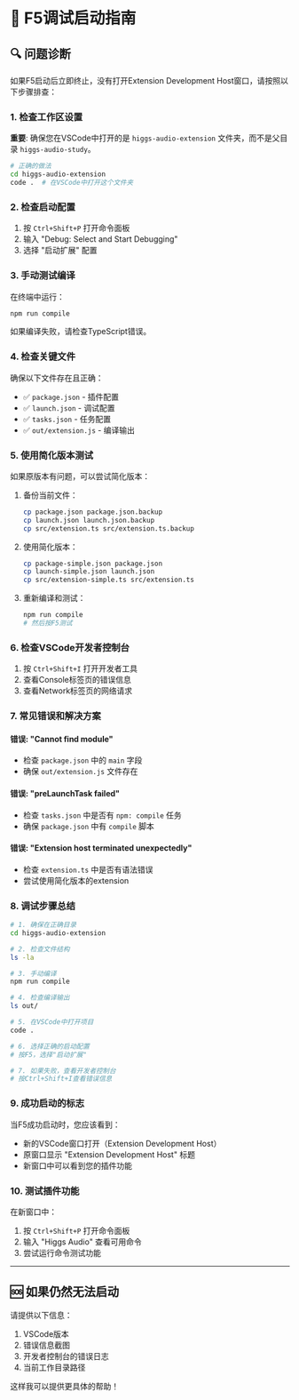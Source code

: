 # 🚀 F5调试启动指南

## 🔍 问题诊断

如果F5启动后立即终止，没有打开Extension Development Host窗口，请按照以下步骤排查：

### 1. 检查工作区设置

**重要**: 确保您在VSCode中打开的是 `higgs-audio-extension` 文件夹，而不是父目录 `higgs-audio-study`。

```bash
# 正确的做法
cd higgs-audio-extension
code .  # 在VSCode中打开这个文件夹
```

### 2. 检查启动配置

1. 按 `Ctrl+Shift+P` 打开命令面板
2. 输入 "Debug: Select and Start Debugging"
3. 选择 "启动扩展" 配置

### 3. 手动测试编译

在终端中运行：
```bash
npm run compile
```

如果编译失败，请检查TypeScript错误。

### 4. 检查关键文件

确保以下文件存在且正确：
- ✅ `package.json` - 插件配置
- ✅ `launch.json` - 调试配置  
- ✅ `tasks.json` - 任务配置
- ✅ `out/extension.js` - 编译输出

### 5. 使用简化版本测试

如果原版本有问题，可以尝试简化版本：

1. 备份当前文件：
   ```bash
   cp package.json package.json.backup
   cp launch.json launch.json.backup
   cp src/extension.ts src/extension.ts.backup
   ```

2. 使用简化版本：
   ```bash
   cp package-simple.json package.json
   cp launch-simple.json launch.json
   cp src/extension-simple.ts src/extension.ts
   ```

3. 重新编译和测试：
   ```bash
   npm run compile
   # 然后按F5测试
   ```

### 6. 检查VSCode开发者控制台

1. 按 `Ctrl+Shift+I` 打开开发者工具
2. 查看Console标签页的错误信息
3. 查看Network标签页的网络请求

### 7. 常见错误和解决方案

#### 错误: "Cannot find module"
- 检查 `package.json` 中的 `main` 字段
- 确保 `out/extension.js` 文件存在

#### 错误: "preLaunchTask failed"
- 检查 `tasks.json` 中是否有 `npm: compile` 任务
- 确保 `package.json` 中有 `compile` 脚本

#### 错误: "Extension host terminated unexpectedly"
- 检查 `extension.ts` 中是否有语法错误
- 尝试使用简化版本的extension

### 8. 调试步骤总结

```bash
# 1. 确保在正确目录
cd higgs-audio-extension

# 2. 检查文件结构
ls -la

# 3. 手动编译
npm run compile

# 4. 检查编译输出
ls out/

# 5. 在VSCode中打开项目
code .

# 6. 选择正确的启动配置
# 按F5，选择"启动扩展"

# 7. 如果失败，查看开发者控制台
# 按Ctrl+Shift+I查看错误信息
```

### 9. 成功启动的标志

当F5成功启动时，您应该看到：
- 新的VSCode窗口打开（Extension Development Host）
- 原窗口显示 "Extension Development Host" 标题
- 新窗口中可以看到您的插件功能

### 10. 测试插件功能

在新窗口中：
1. 按 `Ctrl+Shift+P` 打开命令面板
2. 输入 "Higgs Audio" 查看可用命令
3. 尝试运行命令测试功能

---

## 🆘 如果仍然无法启动

请提供以下信息：
1. VSCode版本
2. 错误信息截图
3. 开发者控制台的错误日志
4. 当前工作目录路径

这样我可以提供更具体的帮助！
